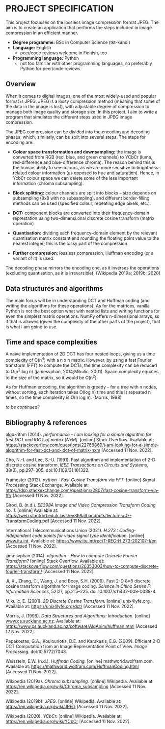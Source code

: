 # PROJECT SPECIFICATION
This project focusses on the lossless image compression format JPEG. The aim is to create an application that performs the steps included in image compression in an efficient manner.

+ **Degree programme:** BSc in Computer Science (tkt-kandi)
+ **Language:** English
    + peer/code reviews welcome in Finnish, too
+ **Programming language:** Python
    + not too familiar with other programming languages, so preferably Python for peer/code reviews

## Overview

When it comes to digital images, one of the most widely-used and popular format is JPEG. JPEG is a lossy compression method (meaning that some of the data in the image is lost), with adjustable degree of compression to manage both image quality and storage size. In this project, I aim to write a program that simulates the different steps used in JPEG image compression.

The JPEG compression can be divided into the encoding and decoding phases, which, similarly, can be split into several steps. The steps for encoding are:

+ **Colour space transformation and downsampling:** the image is converted from RGB (red, blue, and green channels) to YCbCr (luma, red-difference and blue-difference chroma). The reason behind this is the human ability to see colours, as we are more sensitive to brightness-related colour information (as opposed to hue and saturation). Hence, in YcbCr colour space we can delete some of the less important information (chroma subsampling).

+ **Block splitting:** colour channels are split into blocks – size depends on subsampling (8x8 with no subsampling), and different border-filling methods can be used (specified colour, repeating edge pixels, etc.).

+ **DCT:** component blocks are converted into their frequency-domain represtation using two-dimensi.onal discrete cosine transform (matrix operation)

+ **Quantisation:** dividing each frequency-domain element by the relevant quantisation matrix constant and rounding the floating point value to the nearest integer; this is the lossy part of the compression.

+ **Further compression:** lossless compression, Huffman encoding (or a variant of it) is used.

The decoding phase mirrors the encoding one, as it inverses the operations (excluding quantisation, as it is irreversible). (Wikipedia 2019a; 2019b; 2020)

## Data structures and algorithms

The main focus will be in understanding DCT and Huffman coding (and writing the algorithms for these operations). As for the matrices, vanilla Python is not the best option what with nested lists and writing functions for even the simplest matrix operations. NumPy offers n-dimensional arrays, so if that is allowed (given the complexity of the other parts of the project), that is what I am going to use.

## Time and space complexities

A naïve implementation of 2D DCT has four nested loops, giving us a time complexity of O(n<sup>4</sup>) with a n x n matrix. However, by using a fast Fourier transform (FFT) to compute the DCTs, the time complexity can be reduced to O(n<sup>2</sup> log n) (jamesvphan, 2014;Mikulic, 2001). Space complexity equates to the size of the matrix, so it would be O(n<sup>2</sup>).

As for Huffman encoding, the algorithm is greedy – for a tree with n nodes, without sorting, each iteration takes O(log n) time and this is repeated n times, so the time complexity is O(n log n). (Morris, 1998)

*to be continued?*

## Bibliography & references

algo-rithm (2014). *performance - I am looking for a simple algorithm for fast DCT and IDCT of matrix [NxM].* [online] Stack Overflow. Available at: https://stackoverflow.com/questions/22768869/i-am-looking-for-a-simple-algorithm-for-fast-dct-and-idct-of-matrix-nxm [Accessed 11 Nov. 2022].

Cho, N.-I. and Lee, S.-U. (1991). Fast algorithm and implementation of 2-D discrete cosine transform. *IEEE Transactions on Circuits and Systems*, 38(3), pp.297–305. doi:10.1109/31.101322.

Framester (2012). *python - Fast Cosine Transform via FFT.* [online] Signal Processing Stack Exchange. Available at: https://dsp.stackexchange.com/questions/2807/fast-cosine-transform-via-fft/ [Accessed 11 Nov. 2022].

Girod, B. (n.d.). *EE398A Image and Video Compression Transform Coding no. 1.* [online] Available at: https://web.stanford.edu/class/ee398a/handouts/lectures/07-TransformCoding.pdf [Accessed 11 Nov. 2022].

International Telecommunications Union (2021). *H.273 : Coding-independent code points for video signal type identification.* [online] www.itu.int. Available at: https://www.itu.int/rec/T-REC-H.273-202107-I/en [Accessed 11 Nov. 2022].

jamesvphan (2014). *algorithm - How to compute Discrete Fourier Transform?* [online] Stack Overflow. Available at: https://stackoverflow.com/questions/26353003/how-to-compute-discrete-fourier-transform/ [Accessed 11 Nov. 2022].

Ji, X., Zhang, C., Wang, J. and Boey, S.H. (2009). Fast 2-D 8×8 discrete cosine transform algorithm for image coding. *Science in China Series F: Information Sciences*, 52(2), pp.215–225. doi:10.1007/s11432-009-0038-4.

Mikulic, E. (2001). *2D Discrete Cosine Transform.* [online] unix4lyfe.org. Available at: https://unix4lyfe.org/dct/ [Accessed 11 Nov. 2022].

Morris, J. (1998). *Data Structures and Algorithms: Introduction.* [online] www.cs.auckland.ac.nz. Available at: https://www.cs.auckland.ac.nz/software/AlgAnim/huffman.html [Accessed 12 Nov. 2022].

Papakostas, G.A., Koulouriotis, D.E. and Karakasis, E.G. (2009). Efficient 2-D DCT Computation from an Image Representation Point of View. *Image Processing.* doi:10.5772/7043.

Weisstein, E.W. (n.d.). *Huffman Coding.* [online] mathworld.wolfram.com. Available at: https://mathworld.wolfram.com/HuffmanCoding.html [Accessed 11 Nov. 2022].

Wikipedia (2019a). *Chroma subsampling.* [online] Wikipedia. Available at: https://en.wikipedia.org/wiki/Chroma_subsampling [Accessed 11 Nov. 2022].

Wikipedia (2019b). *JPEG.* [online] Wikipedia. Available at: https://en.wikipedia.org/wiki/JPEG [Accessed 11 Nov. 2022].

Wikipedia (2020). *YCbCr.* [online] Wikipedia. Available at: https://en.wikipedia.org/wiki/YCbCr [Accessed 11 Nov. 2022].
‌